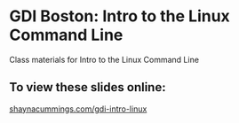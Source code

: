 # GDI Boston: Intro to the Linux Command Line
Class materials for Intro to the Linux Command Line

## To view these slides online:

[shaynacummings.com/gdi-intro-linux](http://shaynacummings.com/gdi-intro-linux/)
